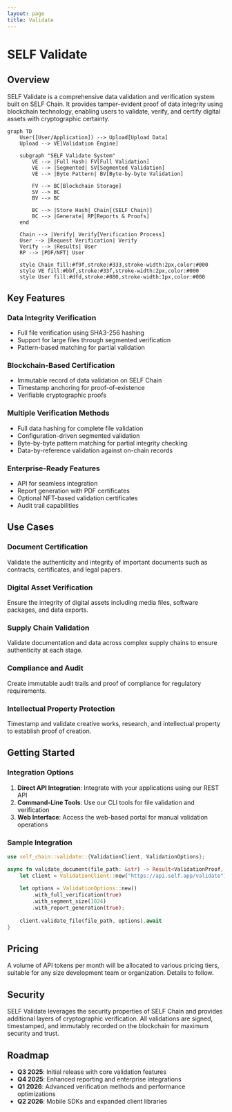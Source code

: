 ```yaml
---
layout: page
title: Validate
---
```


# SELF Validate

## Overview

SELF Validate is a comprehensive data validation and verification system built on SELF Chain. It provides tamper-evident proof of data integrity using blockchain technology, enabling users to validate, verify, and certify digital assets with cryptographic certainty.

```mermaid
graph TD
    User([User/Application]) --> Upload[Upload Data]
    Upload --> VE[Validation Engine]
    
    subgraph "SELF Validate System"
        VE --> |Full Hash| FV[Full Validation]
        VE --> |Segmented| SV[Segmented Validation]
        VE --> |Byte Pattern| BV[Byte-by-byte Validation]
        
        FV --> BC[Blockchain Storage]
        SV --> BC
        BV --> BC
        
        BC --> |Store Hash| Chain[(SELF Chain)]
        BC --> |Generate| RP[Reports & Proofs]
    end
    
    Chain --> |Verify| Verify[Verification Process]
    User --> |Request Verification| Verify
    Verify --> |Results| User
    RP --> |PDF/NFT| User
    
    style Chain fill:#f9f,stroke:#333,stroke-width:2px,color:#000
    style VE fill:#bbf,stroke:#33f,stroke-width:2px,color:#000
    style User fill:#dfd,stroke:#080,stroke-width:1px,color:#000
```

## Key Features

### Data Integrity Verification
- Full file verification using SHA3-256 hashing
- Support for large files through segmented verification
- Pattern-based matching for partial validation

### Blockchain-Based Certification
- Immutable record of data validation on SELF Chain
- Timestamp anchoring for proof-of-existence
- Verifiable cryptographic proofs

### Multiple Verification Methods
- Full data hashing for complete file validation
- Configuration-driven segmented validation
- Byte-by-byte pattern matching for partial integrity checking
- Data-by-reference validation against on-chain records

### Enterprise-Ready Features
- API for seamless integration
- Report generation with PDF certificates
- Optional NFT-based validation certificates
- Audit trail capabilities

## Use Cases

### Document Certification
Validate the authenticity and integrity of important documents such as contracts, certificates, and legal papers.

### Digital Asset Verification
Ensure the integrity of digital assets including media files, software packages, and data exports.

### Supply Chain Validation
Validate documentation and data across complex supply chains to ensure authenticity at each stage.

### Compliance and Audit
Create immutable audit trails and proof of compliance for regulatory requirements.

### Intellectual Property Protection
Timestamp and validate creative works, research, and intellectual property to establish proof of creation.

## Getting Started

### Integration Options
1. **Direct API Integration**: Integrate with your applications using our REST API
2. **Command-Line Tools**: Use our CLI tools for file validation and verification
3. **Web Interface**: Access the web-based portal for manual validation operations

### Sample Integration

```rust
use self_chain::validate::{ValidationClient, ValidationOptions};

async fn validate_document(file_path: &str) -> Result<ValidationProof, ValidationError> {
    let client = ValidationClient::new("https://api.self.app/validate");
    
    let options = ValidationOptions::new()
        .with_full_verification(true)
        .with_segment_size(1024)
        .with_report_generation(true);
        
    client.validate_file(file_path, options).await
}
```

## Pricing

A volume of API tokens per month will be allocated to various pricing tiers, suitable for any size development team or organization. Details to follow.

## Security

SELF Validate leverages the security properties of SELF Chain and provides additional layers of cryptographic verification. All validations are signed, timestamped, and immutably recorded on the blockchain for maximum security and trust.

## Roadmap

- **Q3 2025**: Initial release with core validation features
- **Q4 2025**: Enhanced reporting and enterprise integrations
- **Q1 2026**: Advanced verification methods and performance optimizations
- **Q2 2026**: Mobile SDKs and expanded client libraries
